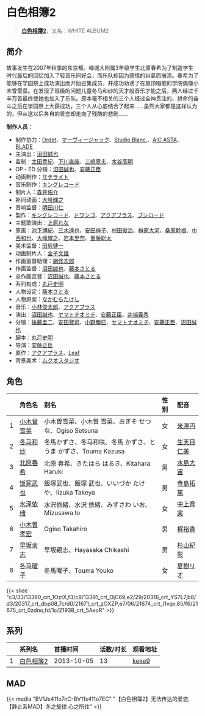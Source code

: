 # 白色相簿2


> <u>**[白色相簿2](https://bgm.tv/subject/69496)**</u>，又名：WHITE ALBUM2

## 简介

故事发生在2007年秋季的东京都。峰城大附属3年级学生北原春希为了制造学生时代最后的回忆加入了轻音乐同好会，而乐队却因为感情的纠葛而崩溃。春希为了能够在学园祭上成功演出而开始召集成员，并成功劝诱了在屋顶唱歌的学院偶像小木曾雪菜。在发现了班级的问题儿童冬马和纱的天才般音乐才能之后，两人经过千辛万苦最终使她也加入了乐队。原本毫不相关的三个人经过全神贯注的、拼命的奋斗之后在学园祭上大获成功，三个人从心底结合了起来……虽然大家都是这样认为的，但从这以后各自的爱恋却走向了残酷的悲剧……

**制作人员：**
- 制作协力：[Ordet](https://bgm.tv/person/3560)、[マーヴィージャック](https://bgm.tv/person/19130)、[Studio Blanc.](https://bgm.tv/person/8089)、[AIC ASTA](https://bgm.tv/person/29036)、[BLADE](https://bgm.tv/person/25172)
- 主演出：[沼田誠也](https://bgm.tv/person/3447)
- 监制：[太田豊紀](https://bgm.tv/person/42735)、[下川直哉](https://bgm.tv/person/3536)、[三嶋章夫](https://bgm.tv/person/39768)、[木谷高明](https://bgm.tv/person/1062)
- OP・ED 分镜：[沼田誠也](https://bgm.tv/person/3447)、[安藤正臣](https://bgm.tv/person/12276)
- 动画制作：[サテライト](https://bgm.tv/person/811)
- 音乐制作：[キングレコード](https://bgm.tv/person/264)
- 制片人：[森井佑介](https://bgm.tv/person/42740)
- 补间动画：[大峰輝之](https://bgm.tv/person/28899)
- 音响监督：[明田川仁](https://bgm.tv/person/477)
- 製作：[キングレコード](https://bgm.tv/person/264)、[ドワンゴ](https://bgm.tv/person/3023)、[アクアプラス](https://bgm.tv/person/406)、[ブシロード](https://bgm.tv/person/10556)
- 主题歌演出：[上原れな](https://bgm.tv/person/7368)
- 原画：[池下博紀](https://bgm.tv/person/23476)、[三木達也](https://bgm.tv/person/12237)、[安田祥子](https://bgm.tv/person/26264)、[村田俊治](https://bgm.tv/person/132)、[榊原大河](https://bgm.tv/person/42749)、[桑原幹根](https://bgm.tv/person/12165)、[中西和也](https://bgm.tv/person/32387)、[大峰輝之](https://bgm.tv/person/28899)、[岩本里奈](https://bgm.tv/person/31712)、[重藤聡太](https://bgm.tv/person/55828)
- 美术监督：[田尻健一](https://bgm.tv/person/14226)
- 动画制片人：[金子文雄](https://bgm.tv/person/41931)
- 作画监督助理：[網修次郎](https://bgm.tv/person/56417)
- 作画监督：[沼田誠也](https://bgm.tv/person/3447)、[藤本さとる](https://bgm.tv/person/8166)
- 总作画监督：[沼田誠也](https://bgm.tv/person/3447)、[藤本さとる](https://bgm.tv/person/8166)
- 系列构成：[丸戸史明](https://bgm.tv/person/6126)
- 人物设定：[藤本さとる](https://bgm.tv/person/8166)
- 人物原案：[なかむらたけし](https://bgm.tv/person/2606)
- 音乐：[小林俊太郎](https://bgm.tv/person/12859)、[アクアプラス](https://bgm.tv/person/406)
- 演出：[沼田誠也](https://bgm.tv/person/3447)、[ヤマトナオミチ](https://bgm.tv/person/13485)、[安藤正臣](https://bgm.tv/person/12276)、[井端義秀](https://bgm.tv/person/14831)
- 分镜：[後藤圭二](https://bgm.tv/person/305)、[安田賢司](https://bgm.tv/person/3462)、[小野勝巳](https://bgm.tv/person/3206)、[ヤマトナオミチ](https://bgm.tv/person/13485)、[安藤正臣](https://bgm.tv/person/12276)、[沼田誠也](https://bgm.tv/person/3447)
- 脚本：[丸戸史明](https://bgm.tv/person/6126)
- 导演：[安藤正臣](https://bgm.tv/person/12276)
- 原作：[アクアプラス](https://bgm.tv/person/406)、[Leaf](https://bgm.tv/person/15724)
- 背景美术：[ムクオスタジオ](https://bgm.tv/person/63928)

## 角色

|     |   角色名   |   别名  | 性别 |  配音  |
|:--- |:------  |:----      |:---  |:--   |
| 1 | [小木曾雪菜](https://bgm.tv/character/13390) | 小木曽雪菜、小木曽 雪菜、おぎそ せつな、Ogiso Setsuna | 女 | [米澤円](https://bgm.tv/person/5117) |
| 2 | [冬马和纱](https://bgm.tv/character/13391) | 冬馬かずさ、冬马和咲、冬馬 かずさ、とうま かずさ、Touma Kazusa | 女 | [生天目仁美](https://bgm.tv/person/4394) |
| 3 | [北原春希](https://bgm.tv/character/20316) | 北原 春希、きたはら はるき、Kitahara Haruki | 男 | [水島大宙](https://bgm.tv/person/4260) |
| 4 | [饭冢武也](https://bgm.tv/character/20317) | 飯塚武也、飯塚 武也、いいづか たけや、Iizuka Takeya | 男 | [寺島拓篤](https://bgm.tv/person/4906) |
| 5 | [水泽依绪](https://bgm.tv/character/21671) | 水沢依緒、水沢 依緒、みずさわ いお、Mizusawa Io | 女 | [中上育実](https://bgm.tv/person/5678) |
| 6 | [小木曽孝宏](https://bgm.tv/character/21674) | Ogiso Takahiro | 男 | [梶裕貴](https://bgm.tv/person/5209) |
| 7 | [早坂亲志](https://bgm.tv/character/21675) | 早坂親志、Hayasaka Chikashi | 男 | [杉山紀彰](https://bgm.tv/person/4578) |
| 8 | [冬马曜子](https://bgm.tv/character/21938) | 冬馬曜子、Touma Youko | 女 | [夏樹リオ](https://bgm.tv/person/4122) |

{{< slide "c3/33/13390_crt_1OztX,f3/c8/13391_crt_OjC69,e2/29/20316_crt_YS7L7,b8/d3/20317_crt_dbp08,7c/d0/21671_crt_zOXZP,e7/06/21674_crt_I1vqv,85/f6/21675_crt_0zdno,fd/1c/21938_crt_5AxoR" >}}

## 系列

|     | 系列名   | 首播时间       | 话数/时长 | 观看地址                                                    |
| :-- | :---- | :--------- | :---- | :------------------------------------------------------ |
| 1   |[白色相簿2](https://bgm.tv/subject/69496)| 2013-10-05 | 13    | [keke9](https://www.keke9.app/play/29205-4-257211.html) |


## MAD

{{< media  "BV1Js411o7nC-BV11s411o7EC"
"【白色相簿2】无法传达的爱恋,【静止系MAD】冬之旋律 心之所往"  >}}
